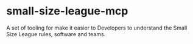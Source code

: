 # small-size-league-mcp
A set of tooling for make it easier to Developers to understand the Small Size League rules, software and teams.
